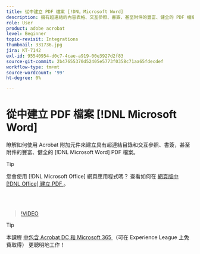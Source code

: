 ```yaml
---
title: 從中建立 PDF 檔案 [!DNL Microsoft Word]
description: 擁有超連結的內容表格、交互參照、書簽，甚至附件的豐富、健全的 PDF 檔案，都可使用 Acrobat 附加元件輕鬆建立 [!DNL Microsoft Word]
role: User
product: adobe acrobat
level: Beginner
topic-revisit: Integrations
thumbnail: 331736.jpg
jira: KT-7142
exl-id: 95540954-d0c7-4cae-a919-00e3927d2f83
source-git-commit: 2b47655370d52405e5773f0358c71aa65fdecdef
workflow-type: tm+mt
source-wordcount: '99'
ht-degree: 0%

---
```


# 從中建立 PDF 檔案 [!DNL Microsoft Word]

瞭解如何使用 Acrobat 附加元件來建立具有超連結目錄和交互參照、書簽，甚至附件的豐富、健全的 [!DNL Microsoft Word] PDF 檔案。

>[!TIP]
>
>您會使用 [!DNL Microsoft Office] 網頁應用程式嗎？ 查看如何在 [ 網頁版中  [!DNL Office]  建立 PDF ](../integrate/createofficeweb.md) 。

<br> 

>[!VIDEO](https://video.tv.adobe.com/v/331736?quality=12&learn=on&hidetitle=true)

>[!TIP]
>
>本課程 [ 中包含 Acrobat DC 和 Microsoft 365 ](https://experienceleague.adobe.com/?recommended=Acrobat-U-1-2021.microsoft365) （可在 Experience League 上免費取得） 更聰明地工作！